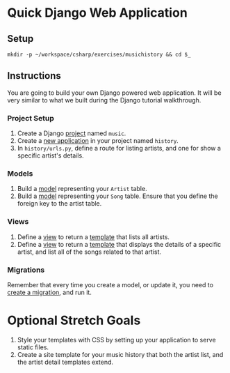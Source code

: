 # Quick Django Web Application

## Setup

```
mkdir -p ~/workspace/csharp/exercises/musichistory && cd $_
```

## Instructions

You are going to build your own Django powered web application. It will be very similar to what we built during the Django tutorial walkthrough.

### Project Setup

1. Create a Django [project](https://docs.djangoproject.com/en/1.11/intro/tutorial01/#creating-a-project) named `music`.
1. Create a [new application](https://docs.djangoproject.com/en/1.11/intro/tutorial01/#creating-the-polls-app) in your project named `history`.
1. In `history/urls.py`, define a route for listing artists, and one for show a specific artist's details.

### Models

1. Build a [model](https://docs.djangoproject.com/en/1.11/intro/tutorial02/#creating-models) representing your `Artist` table.
1. Build a [model](https://docs.djangoproject.com/en/1.11/intro/tutorial02/#creating-models) representing your `Song` table. Ensure that you define the foreign key to the artist table.

### Views

1. Define a [view](https://docs.djangoproject.com/en/1.11/intro/tutorial03/#writing-more-views) to return a [template](https://docs.djangoproject.com/en/1.11/intro/tutorial03/#use-the-template-system) that lists all artists.
1. Define a [view](https://docs.djangoproject.com/en/1.11/intro/tutorial03/#writing-more-views) to return a [template](https://docs.djangoproject.com/en/1.11/intro/tutorial03/#use-the-template-system) that displays the details of a specific artist, and list all of the songs related to that artist.

### Migrations

Remember that every time you create a model, or update it, you need to [create a migration](https://docs.djangoproject.com/en/1.11/intro/tutorial02/#activating-models), and run it.


# Optional Stretch Goals

1. Style your templates with CSS by setting up your application to serve static files.
1. Create a site template for your music history that both the artist list, and the artist detail templates extend.